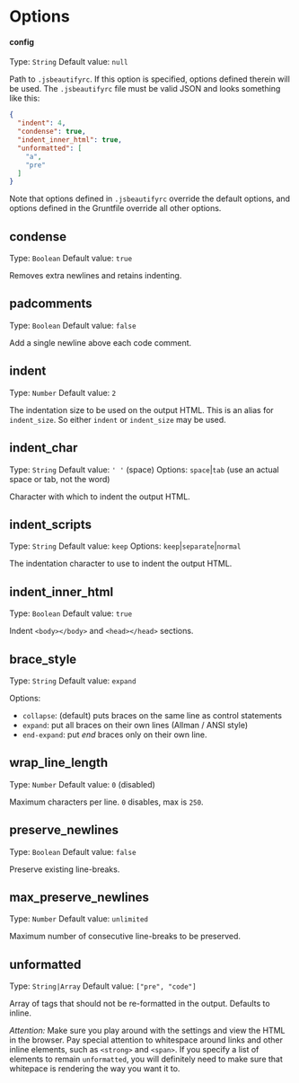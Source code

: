 # Options

#### config
Type: `String`
Default value: `null`

Path to `.jsbeautifyrc`. If this option is specified, options defined therein will be used. The `.jsbeautifyrc` file must be valid JSON and looks something like this:

```json
{
  "indent": 4,
  "condense": true,
  "indent_inner_html": true,
  "unformatted": [
    "a",
    "pre"
  ]
}
```

Note that options defined in `.jsbeautifyrc` override the default options, and options defined in the Gruntfile override all other options.

## condense
Type: `Boolean`
Default value: `true`

Removes extra newlines and retains indenting.

## padcomments
Type: `Boolean`
Default value: `false`

Add a single newline above each code comment.

## indent
Type: `Number`
Default value: `2`

The indentation size to be used on the output HTML. This is an alias for `indent_size`. So either `indent` or `indent_size` may be used.

## indent_char
Type: `String`
Default value: `' '` (space)
Options: `space`|`tab` (use an actual space or tab, not the word)

Character with which to indent the output HTML.

## indent_scripts
Type: `String`
Default value: `keep`
Options: `keep`|`separate`|`normal`

The indentation character to use to indent the output HTML.

## indent_inner_html
Type: `Boolean`
Default value: `true`

Indent `<body></body>` and `<head></head>` sections.

## brace_style
Type: `String`
Default value: `expand`

Options:

* `collapse`: (default) puts braces on the same line as control statements
* `expand`: put all braces on their own lines (Allman / ANSI style)
* `end-expand`: put _end_ braces only on their own line.

## wrap_line_length
Type: `Number`
Default value: `0` (disabled)

Maximum characters per line. `0` disables, max is `250`.

## preserve_newlines
Type: `Boolean`
Default value: `false`

Preserve existing line-breaks.

## max_preserve_newlines
Type: `Number`
Default value: `unlimited`

Maximum number of consecutive line-breaks to be preserved.

## unformatted
Type: `String|Array`
Default value: `["pre", "code"]`

Array of tags that should not be re-formatted in the output. Defaults to inline.

_Attention:_ Make sure you play around with the settings and view the HTML in the browser. Pay special attention to whitespace around links and other inline elements, such as `<strong>` and `<span>`. If you specify a list of elements to remain `unformatted`, you will definitely need to make sure that whitepace is rendering the way you want it to.


